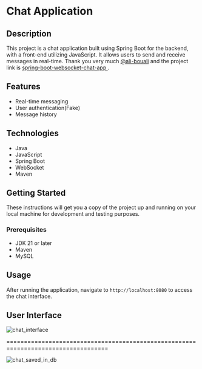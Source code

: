 # Chat Application

## Description
This project is a chat application built using Spring Boot for the backend, with a front-end utilizing JavaScript.
It allows users to send and receive messages in real-time. Thank you very much [@ali-bouali](https://github.com/ali-bouali) and the project link is [spring-boot-websocket-chat-app
](https://github.com/ali-bouali/spring-boot-websocket-chat-app).


## Features
- Real-time messaging
- User authentication(Fake) 
- Message history

## Technologies
- Java
- JavaScript
- Spring Boot
- WebSocket
- Maven

## Getting Started
These instructions will get you a copy of the project up and running on your local machine for development and testing purposes.

### Prerequisites
- JDK 21 or later
- Maven
- MySQL

## Usage
After running the application, navigate to `http://localhost:8080` to access the chat interface.

## User Interface
![chat_interface](https://github.com/user-attachments/assets/72ffd964-e16c-476b-beb5-7909ddf9b66a)

===================================================================================

![chat_saved_in_db](https://github.com/user-attachments/assets/a859ae15-1f75-4336-88ec-aa0993cb2d23)
